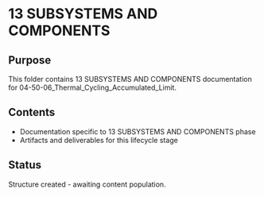 # 13 SUBSYSTEMS AND COMPONENTS

## Purpose
This folder contains 13 SUBSYSTEMS AND COMPONENTS documentation for 04-50-06_Thermal_Cycling_Accumulated_Limit.

## Contents
- Documentation specific to 13 SUBSYSTEMS AND COMPONENTS phase
- Artifacts and deliverables for this lifecycle stage

## Status
Structure created - awaiting content population.
